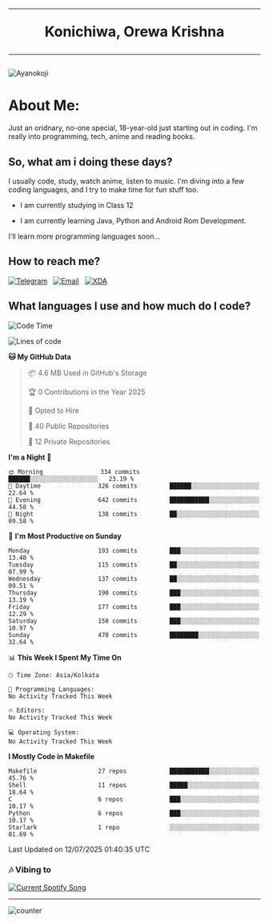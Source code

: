 <h1 align="center"><hr>Konichiwa, Orewa Krishna<hr></h1>

<img src="https://i.imgur.com/IE7ZUea.jpeg" alt="Ayanokoji"/>

<h1>About Me:</h1>

Just an oridnary, no-one special, 18-year-old just starting out in coding. I'm really into programming, tech, anime and reading books.

<h2>So, what am i doing these days?</h2>

I usually code, study, watch anime, listen to music. I'm diving into a few coding languages, and I try to make time for fun stuff too.

- I am currently studying in Class 12

- I am currently learning Java, Python and Android Rom Development.

I'll learn more programming languages soon...

<h2>How to reach me?</h2>


<a href="https://t.me/pure_soul_kk"><img src="https://img.shields.io/badge/K R I S H N A-2CA5E0?style=flat-square&logo=telegram&logoColor=white" alt="Telegram"/></a>&nbsp;&nbsp;&nbsp;<a href="krishnakripa34567@gmail.com"><img src="https://img.shields.io/badge/krishnakripa34567@gmail.com-D14836?style=flat-square&logo=gmail&logoColor=white" alt="Email"/></a>&nbsp;&nbsp;&nbsp;<a href="https://xdaforums.com/m/pure-soul-kk.12553929/"><img src="https://img.shields.io/badge/puresoulkk-F59714?style=flat-square&logo=xda-developers&logoColor=white" alt="XDA"/></a>


<h2>What languages I use and how much do I code?</h2>


<!--START_SECTION:waka-->
![Code Time](http://img.shields.io/badge/Code%20Time-8%20hrs%2047%20mins-blue)

![Lines of code](https://img.shields.io/badge/From%20Hello%20World%20I%27ve%20Written-894.5%20thousand%20lines%20of%20code-blue)

**🐱 My GitHub Data** 

> 📦 4.6 MB Used in GitHub's Storage 
 > 
> 🏆 0 Contributions in the Year 2025
 > 
> 💼 Opted to Hire
 > 
> 📜 40 Public Repositories 
 > 
> 🔑 12 Private Repositories 
 > 
**I'm a Night 🦉** 

```text
🌞 Morning                334 commits         ██████░░░░░░░░░░░░░░░░░░░   23.19 % 
🌆 Daytime                326 commits         ██████░░░░░░░░░░░░░░░░░░░   22.64 % 
🌃 Evening                642 commits         ███████████░░░░░░░░░░░░░░   44.58 % 
🌙 Night                  138 commits         ██░░░░░░░░░░░░░░░░░░░░░░░   09.58 % 
```
📅 **I'm Most Productive on Sunday** 

```text
Monday                   193 commits         ███░░░░░░░░░░░░░░░░░░░░░░   13.40 % 
Tuesday                  115 commits         ██░░░░░░░░░░░░░░░░░░░░░░░   07.99 % 
Wednesday                137 commits         ██░░░░░░░░░░░░░░░░░░░░░░░   09.51 % 
Thursday                 190 commits         ███░░░░░░░░░░░░░░░░░░░░░░   13.19 % 
Friday                   177 commits         ███░░░░░░░░░░░░░░░░░░░░░░   12.29 % 
Saturday                 158 commits         ███░░░░░░░░░░░░░░░░░░░░░░   10.97 % 
Sunday                   470 commits         ████████░░░░░░░░░░░░░░░░░   32.64 % 
```


📊 **This Week I Spent My Time On** 

```text
🕑︎ Time Zone: Asia/Kolkata

💬 Programming Languages: 
No Activity Tracked This Week

🔥 Editors: 
No Activity Tracked This Week

💻 Operating System: 
No Activity Tracked This Week
```

**I Mostly Code in Makefile** 

```text
Makefile                 27 repos            ███████████░░░░░░░░░░░░░░   45.76 % 
Shell                    11 repos            █████░░░░░░░░░░░░░░░░░░░░   18.64 % 
C                        6 repos             ███░░░░░░░░░░░░░░░░░░░░░░   10.17 % 
Python                   6 repos             ███░░░░░░░░░░░░░░░░░░░░░░   10.17 % 
Starlark                 1 repo              ░░░░░░░░░░░░░░░░░░░░░░░░░   01.69 % 
```




 Last Updated on 12/07/2025 01:40:35 UTC
<!--END_SECTION:waka-->


<h3>🎶 Vibing to</h3>

<a href="https://open.spotify.com/user/6y2iwhip99wg1mgyrl7gyphpq">
  <img
    src="https://puresoulkk.pythonanywhere.com?theme=dark&eq_color=rainbow"
    alt="Current Spotify Song"
  />
</a>

<hr>

![counter](https://count.getloli.com/get/@pure-soul-kk?theme=rule34)

